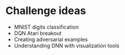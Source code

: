 # Challenge ideas
* MNIST digits classification
* DQN Atari breakout
* Creating adversarial examples
* Understanding DNN with visualization tools
